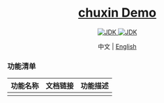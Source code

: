 <h1 align="center">
  <a href="https://github.com/chuxin-cs" target="_blank">chuxin Demo</a>
</h1>

<p align="center">
    <a href="https://nodejs.cn/">
        <img alt="JDK" src="https://img.shields.io/badge/node-18.0.0-orange.svg"/>
    </a>
    <a href="https://cn.vitejs.dev/guide/">
        <img alt="JDK" src="https://img.shields.io/badge/Vite-4.0.0-orange.svg"/>
    </a>
</p>

<p align="center">
  <span>中文 | <a href="./README.md">English</a></span>
</p>

### 功能清单
| 功能名称  |  文档链接  | 功能描述 |
| -------- | --------- |--------- |
|   |     |  |
